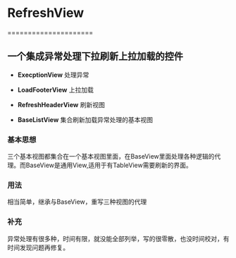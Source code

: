 # RefreshView
=====================
## 一个集成异常处理下拉刷新上拉加载的控件

* **ExecptionView**           处理异常
* **LoadFooterView**          上拉加载
* **RefreshHeaderView**       刷新视图

* **BaseListView**            集合刷新加载异常处理的基本视图



### 基本思想

三个基本视图都集合在一个基本视图里面，在BaseView里面处理各种逻辑的代理。而BaseView是通用View,适用于有TableView需要刷新的界面。

### 用法

相当简单，继承与BaseView，重写三种视图的代理

### 补充

异常处理有很多种，时间有限，就没能全部列举，写的很零散，也没时间校对，有时间发现问题再修复。
